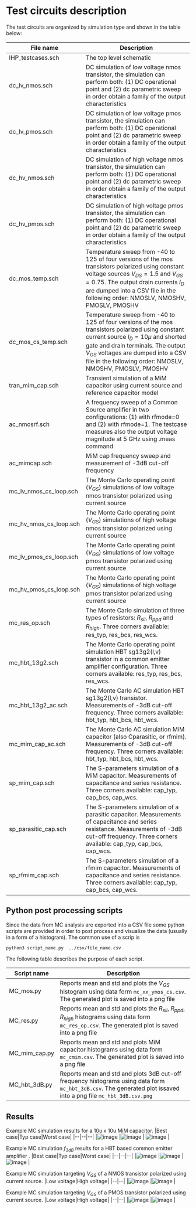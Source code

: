 # Test circuits description

The test circuits are organized by simulation type and shown in the table below:


| File name                  | Description                                           |
|--------------------------- |  -----------------------------------------------------|
| IHP_testcases.sch          | The top level schematic                               |
| dc_lv_nmos.sch             | DC simulation of low voltage nmos transistor, the simulation can perform both: (1) DC operational point and (2) dc parametric sweep in order obtain a family of the output characteristics |
| dc_lv_pmos.sch             | DC simulation of low voltage pmos transistor, the simulation can perform both: (1) DC operational point and (2) dc parametric sweep in order obtain a family of the output characteristics |
| dc_hv_nmos.sch             | DC simulation of high voltage nmos transistor, the simulation can perform both: (1) DC operational point and (2) dc parametric sweep in order obtain a family of the output characteristics |
| dc_hv_pmos.sch             | DC simulation of high voltage pmos transistor, the simulation can perform both: (1) DC operational point and (2) dc parametric sweep in order obtain a family of the output characteristics |
| dc_mos_temp.sch            | Temperature sweep from -40 to 125 of four versions of the mos transistors polarized using constant voltage sources $V_{DS}=1.5$ and $V_{GS}=0.75$. The output drain currents  $I_{D}$ are dumped into a CSV file in the following order: NMOSLV, NMOSHV, PMOSLV, PMOSHV |
| dc_mos_cs_temp.sch         | Temperature sweep from -40 to 125 of four versions of the mos transistors polarized using constant current source $I_{D}=10\mu$ and shorted gate and drain terminals. The output  $V_{GS}$ voltages are dumped into a CSV file in the following order: NMOSLV, NMOSHV, PMOSLV, PMOSHV |
| tran_mim_cap.sch           | Transient simulation of a MiM capacitor using current source and reference capacitor model |
| ac_nmosrf.sch              | A frequency sweep of a Common Source amplifier in two configurations: (1) with rfmode=0 and (2) with rfmode=1. The testcase measures also the output voltage magnitude at 5 GHz using .meas command|
| ac_mimcap.sch              | MiM cap frequency sweep and measurement of -3dB cut-off frequency  |
| mc_lv_nmos_cs_loop.sch     | The Monte Carlo operating point ($V_{GS}$) simulations of low voltage nmos transistor polarized using current source 
| mc_hv_nmos_cs_loop.sch     | The Monte Carlo operating point ($V_{GS}$) simulations of high voltage nmos transistor polarized using current source 
| mc_lv_pmos_cs_loop.sch     | The Monte Carlo operating point ($V_{GS}$) simulations of low voltage pmos transistor polarized using current source 
| mc_hv_pmos_cs_loop.sch     | The Monte Carlo operating point ($V_{GS}$) simulations of high voltage pmos transistor polarized using current source 
| mc_res_op.sch              | The Monte Carlo simulation of three types of resistors: $R_{sil}$, $R_{ppd}$ and $R_{high}$. Three corners available: res_typ, res_bcs, res_wcs.   |
| mc_hbt_13g2.sch            | The Monte Carlo operating point simulation HBT sg13g2(l,v) transistor in a common emitter amplifier configuration. Three corners available: res_typ, res_bcs, res_wcs.   |
| mc_hbt_13g2_ac.sch         | The Monte Carlo AC simulation HBT sg13g2(l,v) transistor. Measurements of -3dB cut-off frequency. Three corners available: hbt_typ, hbt_bcs, hbt_wcs.   |
| mc_mim_cap_ac.sch          | The Monte Carlo AC simulation MiM capacitor (also Cparasitic, or rfmim). Measurements of -3dB cut-off frequency. Three corners available: hbt_typ, hbt_bcs, hbt_wcs.   |
| sp_mim_cap.sch             | The S-parameters  simulation of a  MiM capacitor. Measurements of capacitance and series resistance. Three corners available: cap_typ, cap_bcs, cap_wcs.   |
| sp_parasitic_cap.sch       | The S-parameters  simulation of a parasitic capacitor. Measurements of capacitance and series resistance.  Measurements of -3dB cut-off frequency. Three corners available: cap_typ, cap_bcs, cap_wcs.   |
| sp_rfmim_cap.sch           | The S-parameters  simulation of a rfmim capacitor. Measurements of capacitance and series resistance. Three corners available: cap_typ, cap_bcs, cap_wcs.   |


## Python post processing scripts

Since the data from MC analysis are exported into a CSV file some python scripts are provided in order to post process 
and visualize the data (usually in a form of a histogram). 
The common use of a scrip is 

`python3 script_name.py  ../csv/file_name.csv`

The following table describes the purpose of each script. 

| Script name                | Description                                           |
|--------------------------- |  -----------------------------------------------------|
| MC_mos.py                  | Reports mean and std and plots the $V_{GS}$ histogram  using data form `mc_xx_ymos_cs.csv`. The generated plot is saved into a png file 
| MC_res.py                  | Reports mean and std and plots the $R_{sil}$, $R_{ppd}$, $R_{high}$ histograms using data form `mc_res_op.csv`. The generated plot is saved into a png file 
| MC_mim_cap.py              | Reports mean and std and plots MiM capacitor histograms using data form `mc_cmim.csv`. The generated plot is saved into a png file 
| MC_hbt_3dB.py              | Reports mean and std and plots 3dB cut-off frequency histograms using data form `mc_hbt_3dB.csv`. The generated plot issaved into a png file `mc_hbt_3dB.csv.png` 

## Results

Example MC simulation results for a 10u x 10u MiM capacitor.
|Best case|Typ case|Worst case|
|--|--|--|
|![image](fig/mc_cmim_bcs.csv.png) |![image](fig/mc_cmim_typ.csv.png)  | ![image](fig/mc_cmim_wcs.csv.png) |


Example MC simulation $f_{3dB}$ results for a HBT based common emitter amplifier .
|Best case|Typ case|Worst case|
|--|--|--|
|![image](fig/mc_hbt_3dB_bcs.csv.png) |![image](fig/mc_hbt_3dB_typ.csv.png)  | ![image](fig/mc_hbt_3dB_wcs.csv.png) |

Example MC simulation targeting $V_{GS}$ of a NMOS transistor polarized using current source.
|Low voltage|High voltage|
|--|--|
|![image](fig/sg13_lv_nmos_cs.csv.png) |![image](fig/sg13_hv_nmos_cs.csv.png)  |

Example MC simulation targeting $V_{GS}$ of a PMOS transistor polarized using current source.
|Low voltage|High voltage|
|--|--|
|![image](fig/sg13_lv_pmos_cs.csv.png) |![image](fig/sg13_hv_pmos_cs.csv.png)  |

